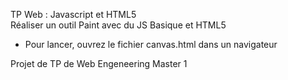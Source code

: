 TP Web : Javascript et HTML5\
Réaliser un outil Paint avec du JS Basique et HTML5 
- Pour lancer, ouvrez le fichier canvas.html dans un navigateur



Projet de TP de Web Engeneering Master 1
